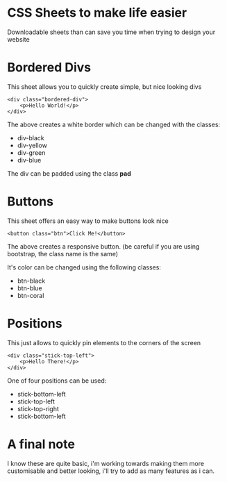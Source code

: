 # CSS Sheets to make life easier

Downloadable sheets than can save you time when trying to design your website

# Bordered Divs

This sheet allows you to quickly create simple, but nice looking divs

    <div class="bordered-div">
        <p>Hello World!</p>
    </div>
    
    
The above creates a white border which can be changed with the classes:
- div-black
- div-yellow
- div-green
- div-blue

The div can be padded using the class **pad**

# Buttons

This sheet offers an easy way to make buttons look nice

    <button class="btn">Click Me!</button>
    
    
The above creates a responsive button. (be careful if you are using bootstrap, the class name is the same)

It's color can be changed using the following classes:
- btn-black
- btn-blue
- btn-coral

# Positions

This just allows to quickly pin elements to the corners of the screen

    <div class="stick-top-left">
        <p>Hello There!</p>
    </div>
    
One of four positions can be used:
- stick-bottom-left
- stick-top-left
- stick-top-right
- stick-bottom-left

# A final note

I know these are quite basic, i'm working towards making them more customisable and better looking, i'll try to add as many features as i can.
